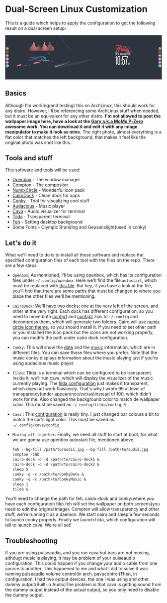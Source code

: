 # Dual-Screen Linux Customization
This is a guide which helps to apply the configuration to get the following result on a dual screen setup:

![Final result](/preview.png)

## Basics
Although I'm working(and testing) this on ArchLinux, this should work for any distro. However, I'll be referencing some ArchLinux stuff when needed, but it must be an equivalent for any other distro. __I'm not allowed to post the wallpaper image here, have a look at the [Gary a.k.a MoMo P-Zero](https://www.flickr.com/photos/thevenommob/16793942975/) awesome work. You can download it and edit it with any image manipulator to make it look as mine.__ The right photo, almost everything is a flat color that matches the left background, that makes it feel like the original photo was shot like this.

## Tools and stuff
This software and tools will be used:
* [Openbox](https://wiki.archlinux.org/index.php/openbox) - The window manager
* [Compton](https://wiki.archlinux.org/index.php/Compton) - The compositor
* [NumixCircle](https://aur.archlinux.org/packages/numix-circle-icon-theme-git/) - Wonderful icon pack
* [CairoDock](https://wiki.archlinux.org/index.php/Cairo-Dock) - Clean dock for apps
* [Conky](https://www.archlinux.org/packages/extra/x86_64/conky/) - Tool for visualizing cool stuff
* [Audacious](https://wiki.archlinux.org/index.php/audacious) - Music player
* [Cava](https://aur.archlinux.org/packages/cava/) - Audio visualizer for terminal
* [Tilda](https://wiki.archlinux.org/index.php/Tilda) - Transparent terminal
* [Feh](https://wiki.archlinux.org/index.php/feh) - Setting desktop background
* Some Fonts - Olympic Branding and Geosanslight(used in conky)

## Let's do it
What we'll need to do is to install all these software and replace the specified configuration files of each tool with the files on the repo. There are a few steps:
* `Openbox`: As mentioned, I'll be using openbox, which has its configuration files under `~/.config/openbox`. Here we'll find the file `autostart`, which must be replaced with [this file](openbox_autostart). But hey, if you have a look at the file, you'll find that there are some paths that must be changed to where you place the other files we'll be mentioning.

* `CairoDock`: We'll have two docks; one at the very left of the screen, and other at the very right. Each dock has different configuration, so you need to move both [config1](CairoDock/cairo-dock1.zip) and [config2](CairoDock/cairo-dock2.zip) zips to `~/.config` and decompress them, which will generate two folders. Cairo will use [numix circle icon theme](https://aur.archlinux.org/packages/numix-circle-icon-theme-git/), so you should install it. If you need to set other path or you installed the icon pack but the icons are not working properly, you can modify the path under cairo dock configuration.

* `Conky`: This will show the [date](Conky/Date) and the [music](Conky/Music) information, which are in different files. You can save those files where you prefer. Note that the music conky displays information about the music playing just if you're using audacious music player.

* `Tilda`: Tilda is a terminal which can be configured to be transparent. Inside it, we'll run cava, which will display the visualizer of the music currently playing. The [tilda configuration](tila_config) just makes it transparent, which does not work flawlessly. That's why I wrote 99 at level of transparency(under appearence/extras)instead of 100, which didn't work for me. Also changed the background color to match de wallpaper color. This must be saved as `~/.config/tilda/config_0`

* `Cava` : This [configuration](cava_config) is really tiny. I just changed bar colours a bit to match the car's light color. This must be saved as `~/.config/cava/config`

* `Mixing all together`: Finally, we need all stuff to start at boot, for what we are gonna use openbox autostart file, mentioned above.

      feh --bg-fill /path/to/audi1.jpg --bg-fill /path/to/audi2.jpg
      compton -CGb
      cairo-dock -o -d /path/to/cairo-dock1 &
      cairo-dock -o -d /path/to/cairo-dock2 &
      sleep 5
      conky -q -c /path/to/ConkyDate &
      conky -q -c /path/to/ConkyMusic &
      sleep 1
      tilda &

You'll need to change the path for feh, caido-dock and conky(where you have each configuration file).feh will set the wallpaper on both screens(you need to edit the original image). Compton will allow transparency and other stuff, we're running it as a daemon. We start cairo and sleep a few seconds to launch conky properly. Finally we launch tilda, which configuration will tell to launch cava. We're all set!


## Troubleshooting
If you are using pulseaudio, and you run cava but bars are not moving, althougt music is playing, it may be problem of your pulseaudio configuration. This could happen if you change your audio cable from one source to another. This happened to me and what I did to solve it was running pulseaudio volume control(in arch, pavucontrol)Then, in configuration, I had two output devices, the one I was using and other dummy output(Built-in Audio)The problem is that cava is getting sound from the dummy output instead of the actual output, so you only need to disable the dummy output.
